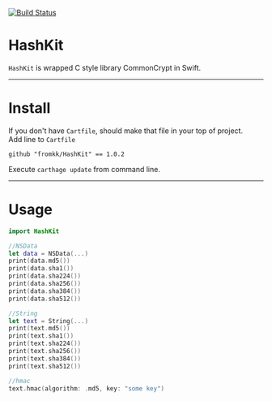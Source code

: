 [![Build Status](https://app.bitrise.io/app/6e120dc4d3f844a5/status.svg?token=ROncFpKtlUPA1mzZkcBxZQ&branch=master)](https://app.bitrise.io/app/6e120dc4d3f844a5)

# HashKit

`HashKit` is wrapped C style library CommonCrypt in Swift.

---

# Install

If you don't have `Cartfile`, should make that file in your top of project.  
Add line to `Cartfile`  

```
github "fromkk/HashKit" == 1.0.2
```

Execute `carthage update` from command line.

---

# Usage

```swift
import HashKit

//NSData
let data = NSData(...)
print(data.md5())
print(data.sha1())
print(data.sha224())
print(data.sha256())
print(data.sha384())
print(data.sha512())

//String
let text = String(...)
print(text.md5())
print(text.sha1())
print(text.sha224())
print(text.sha256())
print(text.sha384())
print(text.sha512())

//hmac
text.hmac(algorithm: .md5, key: "some key")
```
